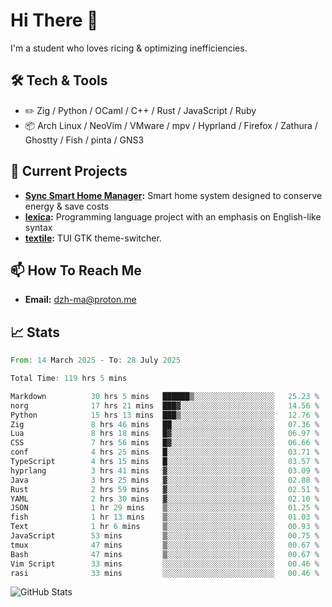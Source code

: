# Hi There 👋
I'm a student who loves ricing & optimizing inefficiencies.
## 🛠️ Tech & Tools
- ✏️  Zig / Python / OCaml / C++ / Rust / JavaScript / Ruby
- 📦 Arch Linux / NeoVim / VMware / mpv / Hyprland / Firefox / Zathura / Ghostty / Fish / pinta / GNS3
## 🔭 Current Projects
- **[Sync Smart Home Manager](https://github.com/dzh-ma/sync):** Smart home system designed to conserve energy & save costs
- **[lexica](https://github.com/dzh-ma/lexica):** Programming language project with an emphasis on English-like syntax
- **[textile](https://github.com/dzh-ma/textile):** TUI GTK theme-switcher.
## 📫 How To Reach Me
- **Email:** [dzh-ma@proton.me](mailto:dzh-ma@proton.me)
## 📈 Stats
<!--START_SECTION:waka-->

```rust
From: 14 March 2025 - To: 28 July 2025

Total Time: 119 hrs 5 mins

Markdown          30 hrs 5 mins   ██████▒░░░░░░░░░░░░░░░░░░   25.23 %
norg              17 hrs 21 mins  ███▓░░░░░░░░░░░░░░░░░░░░░   14.56 %
Python            15 hrs 13 mins  ███▒░░░░░░░░░░░░░░░░░░░░░   12.76 %
Zig               8 hrs 46 mins   ██░░░░░░░░░░░░░░░░░░░░░░░   07.36 %
Lua               8 hrs 18 mins   █▓░░░░░░░░░░░░░░░░░░░░░░░   06.97 %
CSS               7 hrs 56 mins   █▓░░░░░░░░░░░░░░░░░░░░░░░   06.66 %
conf              4 hrs 25 mins   █░░░░░░░░░░░░░░░░░░░░░░░░   03.71 %
TypeScript        4 hrs 15 mins   █░░░░░░░░░░░░░░░░░░░░░░░░   03.57 %
hyprlang          3 hrs 41 mins   ▓░░░░░░░░░░░░░░░░░░░░░░░░   03.09 %
Java              3 hrs 25 mins   ▓░░░░░░░░░░░░░░░░░░░░░░░░   02.88 %
Rust              2 hrs 59 mins   ▓░░░░░░░░░░░░░░░░░░░░░░░░   02.51 %
YAML              2 hrs 30 mins   ▓░░░░░░░░░░░░░░░░░░░░░░░░   02.10 %
JSON              1 hr 29 mins    ▒░░░░░░░░░░░░░░░░░░░░░░░░   01.25 %
fish              1 hr 13 mins    ▒░░░░░░░░░░░░░░░░░░░░░░░░   01.03 %
Text              1 hr 6 mins     ▒░░░░░░░░░░░░░░░░░░░░░░░░   00.93 %
JavaScript        53 mins         ▒░░░░░░░░░░░░░░░░░░░░░░░░   00.75 %
tmux              47 mins         ▒░░░░░░░░░░░░░░░░░░░░░░░░   00.67 %
Bash              47 mins         ▒░░░░░░░░░░░░░░░░░░░░░░░░   00.67 %
Vim Script        33 mins         ░░░░░░░░░░░░░░░░░░░░░░░░░   00.46 %
rasi              33 mins         ░░░░░░░░░░░░░░░░░░░░░░░░░   00.46 %
```

<!--END_SECTION:waka-->

![GitHub Stats](https://github-readme-stats.vercel.app/api?username=dzh-ma&show_icons=true&theme=transparent)

